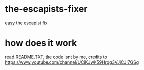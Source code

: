 # the-escapists-fixer
easy the escapist fix

# how does it work
read README.TXT, the code isnt by me, credits to https://www.youtube.com/channel/UCiKJwK59Hrog3VJiCJi7GSg

